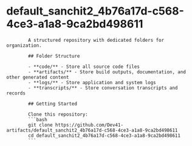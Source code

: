 # default_sanchit2_4b76a17d-c568-4ce3-a1a8-9ca2bd498611
            A structured repository with dedicated folders for organization.

            ## Folder Structure

            - **code/** - Store all source code files
            - **artifacts/** - Store build outputs, documentation, and other generated content
            - **logs/** - Store application and system logs
            - **transcripts/** - Store conversation transcripts and records

            ## Getting Started

            Clone this repository:
            ```bash
            git clone https://github.com/Dev41-artifacts/default_sanchit2_4b76a17d-c568-4ce3-a1a8-9ca2bd498611
            cd default_sanchit2_4b76a17d-c568-4ce3-a1a8-9ca2bd498611
            ```
            